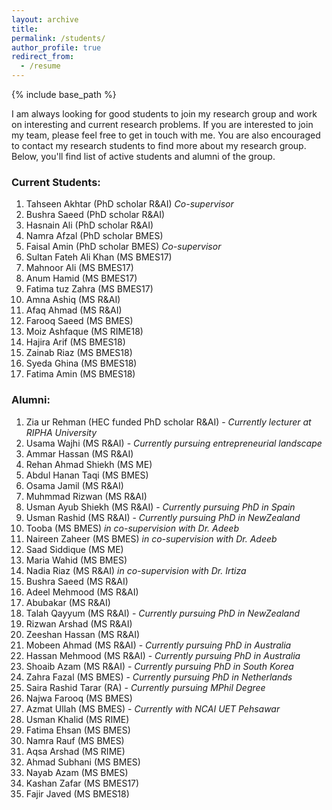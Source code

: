 ```yaml
---  
layout: archive  
title:   
permalink: /students/  
author_profile: true  
redirect_from:  
  - /resume  
---  
```


{% include base_path %}  

I am always looking for good students to join my research group and work on interesting and current research problems. If you are interested to join my team, please feel free to get in touch with me. You are also encouraged to contact my research students to find more about my research group. Below, you'll find list of active students and alumni of the group.

### Current Students:
1. Tahseen Akhtar (PhD scholar R&AI) *Co-supervisor*
2. Bushra Saeed (PhD scholar R&AI)
3. Hasnain Ali (PhD scholar R&AI)
4. Namra Afzal (PhD scholar BMES)
5. Faisal Amin (PhD scholar BMES)  *Co-supervisor*
6. Sultan Fateh Ali Khan (MS BMES17)
7. Mahnoor Ali (MS BMES17)
8. Anum Hamid (MS BMES17)
9. Fatima tuz Zahra (MS BMES17)
10. Amna Ashiq (MS R&AI)
11. Afaq Ahmad (MS R&AI)
12. Farooq Saeed (MS BMES)
13. Moiz Ashfaque (MS RIME18)
14. Hajira Arif (MS BMES18)
15. Zainab Riaz (MS BMES18)
16. Syeda Ghina (MS BMES18)
17. Fatima Amin (MS BMES18)

### Alumni:
1. Zia ur Rehman (HEC funded PhD scholar R&AI) - *Currently lecturer at RIPHA University*
2. Usama Wajhi (MS R&AI) - *Currently pursuing entrepreneurial landscape*
3. Ammar Hassan (MS R&AI)
4. Rehan Ahmad Shiekh (MS ME)
5. Abdul Hanan Taqi (MS BMES)
6. Osama Jamil (MS R&AI)
7. Muhmmad Rizwan (MS R&AI)
8. Usman Ayub Shiekh (MS R&AI) - *Currently pursuing PhD in Spain*
9. Usman Rashid (MS R&AI) - *Currently pursuing PhD in NewZealand*
10. Tooba (MS BMES) *in co-supervision with Dr. Adeeb*
11. Naireen Zaheer (MS BMES) *in co-supervision with Dr. Adeeb*
12. Saad Siddique (MS ME)
13. Maria Wahid (MS BMES)
14. Nadia Riaz (MS R&AI) *in co-supervision with Dr. Irtiza*
15. Bushra Saeed (MS R&AI)
16. Adeel Mehmood (MS R&AI)
17. Abubakar (MS R&AI)
18. Talah Qayyum (MS R&AI) - *Currently pursuing PhD in NewZealand*
19. Rizwan Arshad (MS R&AI)
20. Zeeshan Hassan (MS R&AI)  
21. Mobeen Ahmad (MS R&AI) - *Currently pursuing PhD in Australia*
22. Hassan Mehmood (MS R&AI) - *Currently pursuing PhD in Australia*
23. Shoaib Azam (MS R&AI) - *Currently pursuing PhD in South Korea*
24. Zahra Fazal (MS BMES) - *Currently pursuing PhD in Netherlands*
25. Saira Rashid Tarar (RA) - *Currently pursuing MPhil Degree*
26. Najwa Farooq (MS BMES)
27. Azmat Ullah (MS BMES) - *Currently  with NCAI UET Pehsawar*
28. Usman Khalid (MS RIME)
29. Fatima Ehsan (MS BMES)
30. Namra Rauf (MS BMES)
31. Aqsa Arshad (MS RIME)
32. Ahmad Subhani (MS BMES)
33. Nayab Azam (MS BMES)
34. Kashan Zafar (MS BMES17)
35. Fajir Javed (MS BMES18)
